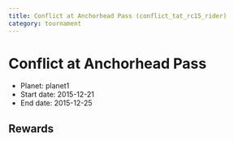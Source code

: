 ```yaml
---
title: Conflict at Anchorhead Pass (conflict_tat_rc15_rider)
category: tournament
---
```

# Conflict at Anchorhead Pass

  * Planet: planet1
  * Start date: 2015-12-21
  * End date: 2015-12-25

## Rewards


